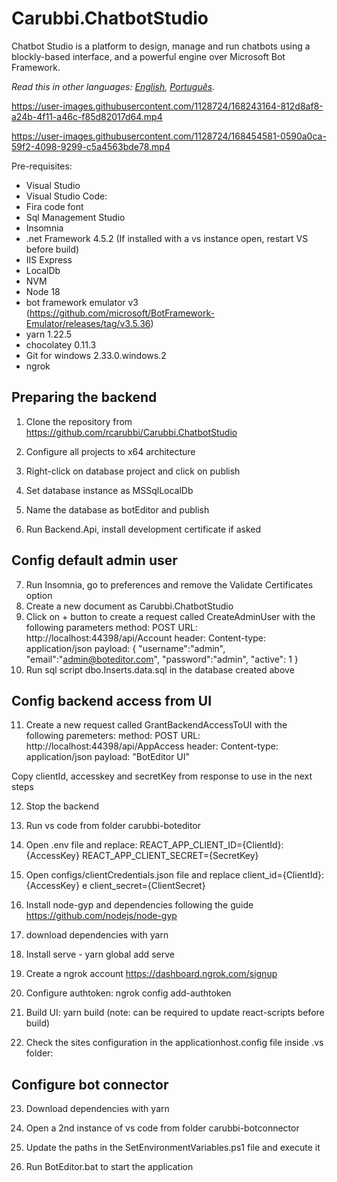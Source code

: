 # Carubbi.ChatbotStudio
Chatbot Studio is a platform to design, manage and run chatbots using a blockly-based interface, and a powerful engine over Microsoft Bot Framework. 

*Read this in other languages: [English](README.md), [Português](README.pt-br.md).*

https://user-images.githubusercontent.com/1128724/168243164-812d8af8-a24b-4f11-a46c-f85d82017d64.mp4


https://user-images.githubusercontent.com/1128724/168454581-0590a0ca-59f2-4098-9299-c5a4563bde78.mp4


Pre-requisites:
* Visual Studio
* Visual Studio Code: 
* Fira code font
* Sql Management Studio
* Insomnia
* .net Framework 4.5.2 (If installed with a vs instance open, restart VS before build)
* IIS Express
* LocalDb
* NVM
* Node 18
* bot framework emulator v3 (https://github.com/microsoft/BotFramework-Emulator/releases/tag/v3.5.36)
* yarn 1.22.5
* chocolatey 0.11.3
* Git for windows 2.33.0.windows.2
* ngrok

## Preparing the backend

1. Clone the repository from https://github.com/rcarubbi/Carubbi.ChatbotStudio
2. Configure all projects to x64 architecture

3. Right-click on database project and click on publish
4. Set database instance as MSSqlLocalDb 
5. Name the database as botEditor and publish 
6. Run Backend.Api, install development certificate if asked

## Config default admin user

7. Run Insomnia, go to preferences and remove the Validate Certificates option 
8. Create a new document as Carubbi.ChatbotStudio
9. Click on + button to create a request called CreateAdminUser with the following parameters
method: POST
URL: http://localhost:44398/api/Account
header: Content-type: application/json
payload: 
{
	"username":"admin",
	"email":"admin@boteditor.com",
	"password":"admin",
	"active": 1
}
10. Run sql script dbo.Inserts.data.sql in the database created above

## Config backend access from UI

11. Create a new request called GrantBackendAccessToUI with the following paremeters:
method: POST
URL: http://localhost:44398/api/AppAccess
header: Content-type: application/json
payload: "BotEditor UI"

Copy clientId, accesskey and secretKey from response to use in the next steps

12. Stop the backend
13. Run vs code from folder carubbi-boteditor
14. Open .env file and replace:
REACT_APP_CLIENT_ID={ClientId}:{AccessKey} 
REACT_APP_CLIENT_SECRET={SecretKey}

15. Open configs/clientCredentials.json file and replace client_id={ClientId}:{AccessKey} e client_secret={ClientSecret}
16. Install node-gyp and dependencies following the guide https://github.com/nodejs/node-gyp
17. download dependencies with yarn
18. Install serve - yarn global add serve
19. Create a ngrok account https://dashboard.ngrok.com/signup
20. Configure authtoken: ngrok config add-authtoken <TOKEN>
21. Build UI: yarn build (note: can be required to update react-scripts before build)
22. Check the sites configuration in the applicationhost.config file inside .vs folder:
 <sites>
             <site name="Carubbi.BotEditor.SamplesApi" id="1">
                <application path="/" applicationPool="Clr4IntegratedAppPool">
                    <virtualDirectory path="/" physicalPath="C:\Users\rcaru\source\repos\Carubbi.ChatbotStudio\Carubbi.BotEditor.SamplesApi" />
                </application>
                <bindings>
                    <binding protocol="https" bindingInformation="*:44325:localhost" />
                    <binding protocol="http" bindingInformation="*:54401:localhost" />
                </bindings>
            </site>
            <site name="Carubbi.BotEditor.Api" id="2">
                <application path="/" applicationPool="Clr4IntegratedAppPool">
                    <virtualDirectory path="/" physicalPath="C:\Users\rcaru\source\repos\Carubbi.ChatbotStudio\Carubbi.BotEditor.Api" />
                </application>
                <bindings>
                    <binding protocol="http" bindingInformation="*:3979:localhost" />
                    <binding protocol="https" bindingInformation="*:44332:localhost" />
                </bindings>
            </site>
            <site name="Carubbi.BotEditor.Backend.Api" id="3">
                <application path="/" applicationPool="Clr4IntegratedAppPool">
                    <virtualDirectory path="/" physicalPath="C:\Users\rcaru\source\repos\Carubbi.ChatbotStudio\Carubbi.BotEditor.Backend.Api" />
                </application>
                <bindings>
                    <binding protocol="https" bindingInformation="*:44398:localhost" />
                    <binding protocol="http" bindingInformation="*:60819:localhost" />
                </bindings>
            </site>
            <site name="Carubbi.BotEditor.UI" id="4">
                <application path="/" applicationPool="Clr4IntegratedAppPool">
                    <virtualDirectory path="/" physicalPath="C:\Users\rcaru\source\repos\Carubbi.ChatbotStudio\Carubbi.BotEditor.UI" />
                </application>
                <bindings>
                    <binding protocol="https" bindingInformation="*:44354:localhost" />
                    <binding protocol="http" bindingInformation="*:53080:localhost" />
                </bindings>
            </site>


## Configure bot connector

23. Download dependencies with yarn
24. Open a 2nd instance of vs code from folder carubbi-botconnector

25. Update the paths in the SetEnvironmentVariables.ps1 file and execute it
26. Run BotEditor.bat to start the application
